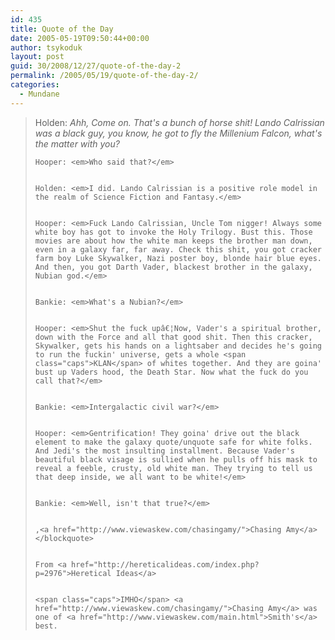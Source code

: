```yaml
---
id: 435
title: Quote of the Day
date: 2005-05-19T09:50:44+00:00
author: tsykoduk
layout: post
guid: 30/2008/12/27/quote-of-the-day-2
permalink: /2005/05/19/quote-of-the-day-2/
categories:
  - Mundane
---
```

<blockquote>Holden: <em>Ahh, Come on. That's a bunch of horse shit! Lando Calrissian was a black guy, you know, he got to fly the Millenium Falcon, what's the matter with you?</em>

	Hooper: <em>Who said that?</em>


	Holden: <em>I did. Lando Calrissian is a positive role model in the realm of Science Fiction and Fantasy.</em>


	Hooper: <em>Fuck Lando Calrissian, Uncle Tom nigger! Always some white boy has got to invoke the Holy Trilogy. Bust this. Those movies are about how the white man keeps the brother man down, even in a galaxy far, far away. Check this shit, you got cracker farm boy Luke Skywalker, Nazi poster boy, blonde hair blue eyes. And then, you got Darth Vader, blackest brother in the galaxy, Nubian god.</em>


	Bankie: <em>What's a Nubian?</em>


	Hooper: <em>Shut the fuck upâ€¦Now, Vader's a spiritual brother, down with the Force and all that good shit. Then this cracker, Skywalker, gets his hands on a lightsaber and decides he's going to run the fuckin' universe, gets a whole <span class="caps">KLAN</span> of whites together. And they are goina' bust up Vaders hood, the Death Star. Now what the fuck do you call that?</em>


	Bankie: <em>Intergalactic civil war?</em>


	Hooper: <em>Gentrification! They goina' drive out the black element to make the galaxy quote/unquote safe for white folks. And Jedi's the most insulting installment. Because Vader's beautiful black visage is sullied when he pulls off his mask to reveal a feeble, crusty, old white man. They trying to tell us that deep inside, we all want to be white!</em>


	Bankie: <em>Well, isn't that true?</em>


	,<a href="http://www.viewaskew.com/chasingamy/">Chasing Amy</a></blockquote>


	From <a href="http://hereticalideas.com/index.php?p=2976">Heretical Ideas</a>


	<span class="caps">IMHO</span> <a href="http://www.viewaskew.com/chasingamy/">Chasing Amy</a> was one of <a href="http://www.viewaskew.com/main.html">Smith's</a> best.